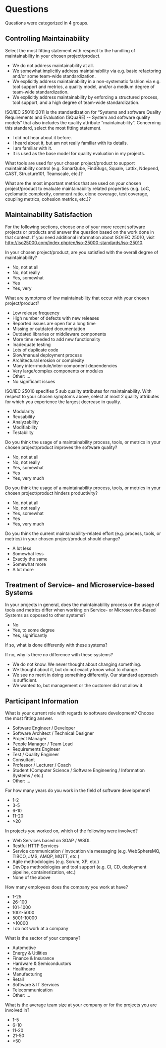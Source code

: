# Questions
Questions were categorized in 4 groups.

## Controlling Maintainability

Select the most fitting statement with respect to the handling of maintainability in your chosen project/product.
- We do not address maintainability at all.
- We somewhat implicitly address maintainability via e.g. basic refactoring and/or some team-wide standardization.
- We explicitly address maintainability in a non-systematic fashion via e.g. tool support and metrics, a quality model, and/or a medium degree of team-wide standardization.
- We explicitly address maintainability by enforcing a structured process, tool support, and a high degree of team-wide standardization.

ISO/IEC 25010:2011 is the standardization for “Systems and software Quality Requirements and Evaluation (SQuaRE) -- System and software quality models” that also includes the quality attribute “maintainability”. Concerning this standard, select the most fitting statement.
- I did not hear about it before.
- I heard about it, but am not really familiar with its details.
- I am familiar with it.
- It is used as the base model for quality evaluation in my projects.

What tools are used for your chosen project/product to support maintainability control (e.g. SonarQube, FindBugs, Squale, Lattix, Ndepend, CAST, Structure101, Teamscale, etc.)?

What are the most important metrics that are used on your chosen project/product to evaluate maintainability related properties (e.g. LoC, cyclomatic complexity, comment ratio, clone coverage, test coverage, coupling metrics, cohesion metrics, etc.)?

## Maintainability Satisfaction
For the following sections, choose one of your more recent software projects or products and answer the question based on the work done in that context.
If you need additional information about ISO/IEC 25010, visit http://iso25000.com/index.php/en/iso-25000-standards/iso-25010.

In your chosen project/product, are you satisfied with the overall degree of maintainability?
- No, not at all
- No, not really
- Yes, somewhat
- Yes
- Yes, very

What are symptoms of low maintainability that occur with your chosen project/product?
- Low release frequency
- High number of defects with new releases
- Reported issues are open for a long time
- Missing or outdated documentation
- Outdated libraries or middleware components
- More time needed to add new functionality
- Inadequate testing
- Lots of duplicate code
- Slow/manual deployment process
- Architectural erosion or complexity
- Many inter-module/inter-component dependencies
- Very large/complex components or modules
- Other: …
- No significant issues

ISO/IEC 25010 specifies 5 sub quality attributes for maintainability. With respect to your chosen symptoms above, select at most 2 quality attributes for which you experience the largest decrease in quality.
- Modularity
- Reusability
- Analyzability
- Modifiability
- Testability

Do you think the usage of a maintainability process, tools, or metrics in your chosen project/product improves the software quality?
- No, not at all
- No, not really
- Yes, somewhat
- Yes
- Yes, very much

Do you think the usage of a maintainability process, tools, or metrics in your chosen project/product hinders productivity?
- No, not at all
- No, not really
- Yes, somewhat
- Yes
- Yes, very much

Do you think the current maintainability-related effort (e.g. process, tools, or metrics) in your chosen project/product should change?
- A lot less
- Somewhat less
- Exactly the same
- Somewhat more
- A lot more


## Treatment of Service- and Microservice-based Systems

In your projects in general, does the maintainability process or the usage of tools and metrics differ when working on Service- or Microservice-Based Systems as opposed to other systems?
- No
- Yes, to some degree
- Yes, significantly

If so, what is done differently with these systems?

If no, why is there no difference with these systems?
- We do not know. We never thought about changing something.
- We thought about it, but do not exactly know what to change.
- We see no merit in doing something differently. Our standard approach is sufficient.
- We wanted to, but management or the customer did not allow it.


## Participant Information

What is your current role with regards to software development? Choose the most fitting answer.
- Software Engineer / Developer
- Software Architect / Technical Designer
- Project Manager
- People Manager / Team Lead
- Requirements Engineer
- Test / Quality Engineer
- Consultant
- Professor / Lecturer / Coach
- Student (Computer Science / Software Engineering / Information Systems / etc.)
- Other: …

For how many years do you work in the field of software development?
- 1-2
- 3-5
- 6-10
- 11-20
- &gt;20

In projects you worked on, which of the following were involved?
- Web Services based on SOAP / WSDL
- Restful HTTP Services
- Service communication / invocation via messaging (e.g. WebSphereMQ, TIBCO, JMS, AMQP, MQTT, etc.)
- Agile methodologies (e.g. Scrum, XP, etc.)
- DevOps methodologies and tool support (e.g. CI, CD, deployment pipeline, containerization, etc.)
- None of the above

How many employees does the company you work at have?
- 1-25
- 26-100
- 101-1000
- 1001-5000
- 5001-10000
- &gt;10000
- I do not work at a company

What is the sector of your company?
- Automotive
- Energy & Utilities
- Finance & Insurance
- Hardware & Semiconductors
- Healthcare
- Manufacturing
- Retail
- Software & IT Services
- Telecommunication
- Other: …

What is the average team size at your company or for the projects you are involved in?
- 1-5
- 6-10
- 11-20
- 21-50
- &gt;50

